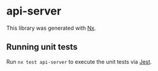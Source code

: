 # api-server

This library was generated with [Nx](https://nx.dev).

## Running unit tests

Run `nx test api-server` to execute the unit tests via [Jest](https://jestjs.io).
